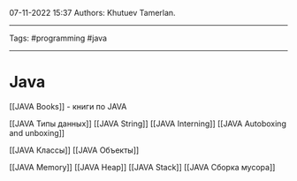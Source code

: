 07-11-2022
15:37
Authors: Khutuev Tamerlan.
***
Tags: #programming #java
***
# Java

[[JAVA Books]] - книги по JAVA

[[JAVA Типы данных]]
[[JAVA String]]
[[JAVA Interning]]
[[JAVA Autoboxing and unboxing]]

[[JAVA Классы]]
[[JAVA Объекты]]

[[JAVA Memory]]
[[JAVA Heap]]
[[JAVA Stack]]
[[JAVA Сборка мусора]]
